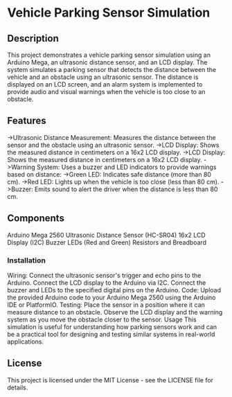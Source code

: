 # Vehicle Parking Sensor Simulation

## Description
This project demonstrates a vehicle parking sensor simulation using an Arduino Mega, an ultrasonic distance sensor, and an LCD display. The system simulates a parking sensor that detects the distance between the vehicle and an obstacle using an ultrasonic sensor. The distance is displayed on an LCD screen, and an alarm system is implemented to provide audio and visual warnings when the vehicle is too close to an obstacle.

## Features
->Ultrasonic Distance Measurement: Measures the distance between the sensor and the obstacle using an ultrasonic sensor.
->LCD Display: Shows the measured distance in centimeters on a 16x2 LCD display.
->LCD Display: Shows the measured distance in centimeters on a 16x2 LCD display.
->Warning System: Uses a buzzer and LED indicators to provide warnings based on distance:
->Green LED: Indicates safe distance (more than 80 cm).
->Red LED: Lights up when the vehicle is too close (less than 80 cm).
->Buzzer: Emits sound to alert the driver when the distance is less than 80 cm.

## Components
Arduino Mega 2560
Ultrasonic Distance Sensor (HC-SR04)
16x2 LCD Display (I2C)
Buzzer
LEDs (Red and Green)
Resistors and Breadboard

### Installation
Wiring:
Connect the ultrasonic sensor's trigger and echo pins to the Arduino.
Connect the LCD display to the Arduino via I2C.
Connect the buzzer and LEDs to the specified digital pins on the Arduino.
Code:
Upload the provided Arduino code to your Arduino Mega 2560 using the Arduino IDE or PlatformIO.
Testing:
Place the sensor in a position where it can measure distance to an obstacle.
Observe the LCD display and the warning system as you move the obstacle closer to the sensor.
Usage
This simulation is useful for understanding how parking sensors work and can be a practical tool for designing and testing similar systems in real-world applications.

## License
This project is licensed under the MIT License - see the LICENSE file for details.

